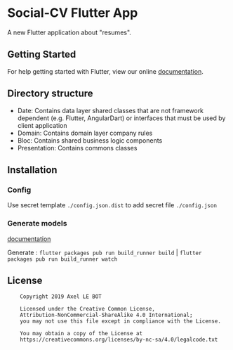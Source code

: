 # Social-CV Flutter App

A new Flutter application about "resumes".

## Getting Started

For help getting started with Flutter, view our online
[documentation](https://flutter.io/).

## Directory structure

- Date:
Contains data layer shared classes that are not framework dependent (e.g. Flutter, AngularDart) or interfaces that must be used by client application
- Domain:
Contains domain layer company rules
- Bloc:
Contains shared business logic components
- Presentation:
Contains commons classes

## Installation

### Config
Use secret template `./config.json.dist` to add secret file `./config.json`

### Generate models
[documentation](https://flutter.io/json/)

Generate : `flutter packages pub run build_runner build` | `flutter packages pub run build_runner watch`

## License

```
    Copyright 2019 Axel LE BOT

    Licensed under the Creative Common License,
    Attribution-NonCommercial-ShareAlike 4.0 International;
    you may not use this file except in compliance with the License.
    
    You may obtain a copy of the License at
    https://creativecommons.org/licenses/by-nc-sa/4.0/legalcode.txt
```